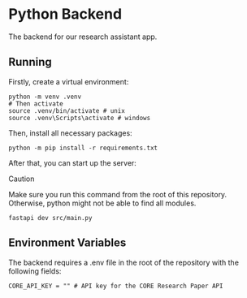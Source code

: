 # Python Backend
The backend for our research assistant app.

## Running
Firstly, create a virtual environment:

```
python -m venv .venv
# Then activate
source .venv/bin/activate # unix
source .venv\Scripts\activate # windows
```

Then, install all necessary packages:
```
python -m pip install -r requirements.txt
```

After that, you can start up the server:
> [!CAUTION]
> Make sure you run this command from the root of this repository.
> Otherwise, python might not be able to find all modules.
```
fastapi dev src/main.py
```

## Environment Variables
The backend requires a .env file in the root of the repository with the following fields:  
```
CORE_API_KEY = "" # API key for the CORE Research Paper API
```